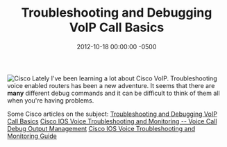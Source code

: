 ﻿---
title:  Troubleshooting and Debugging VoIP Call Basics
date:   2012-10-18 00:00:00 -0500
categories: IT
---

<img alt="Cisco" src="http://www.cisco.com/web/fw/i/logo.gif"/>
Lately I've been learning a lot about Cisco VoIP. Troubleshooting voice enabled routers has been a new adventure. It seems that there are <b>many</b> different debug commands and it can be difficult to think of them all when you're having problems.

Some Cisco articles on the subject:
<a href="http://www.cisco.com/en/US/tech/tk1077/technologies_tech_note09186a0080094045.shtml">Troubleshooting and Debugging VoIP Call Basics</a>
<a href="http://docwiki.cisco.com/wiki/Cisco_IOS_Voice_Troubleshooting_and_Monitoring_--_Voice_Call_Debug_Output_Management">Cisco IOS Voice Troubleshooting and Monitoring -- Voice Call Debug Output Management</a>
<a href="http://docwiki.cisco.com/wiki/Cisco_IOS_Voice_Troubleshooting_and_Monitoring_Guide">Cisco IOS Voice Troubleshooting and Monitoring Guide</a>
